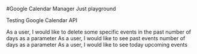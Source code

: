 #Google Calendar Manager
Just playground

Testing Google Calendar API

As a user, I would like to delete some specific events in the past
number of days as a parameter
As a user, I would like to see past events
number of days as a parameter
As a user, I would like to see today upcoming events
